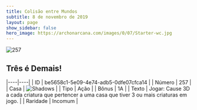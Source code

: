 ```yaml
---
title: Colisão entre Mundos
subtitle: 8 de novembro de 2019
layout: page
show_sidebar: false
hero_image: https://archonarcana.com/images/0/07/Starter-wc.jpg
---
```


![257](https://cdn.keyforgegame.com/media/card_front/pt/452_257_5RGMXJ28P326_pt.png)

## Três é Demais!

|----|----|
| ID | be5658c1-5e09-4e74-adb5-0dfe07cfca14 |
| Número | 257 |
| Casa | ![Shadows](https://archonarcana.com/images/thumb/e/ee/Shadows.png/22px-Shadows.png "Sombras") |
| Tipo | Ação |
| Bônus | 1A |
| Texto | Jogar: Cause 3D a cada criatura que pertencer a uma casa que tiver 3 ou mais criaturas em jogo. |
| Raridade | Incomum |

